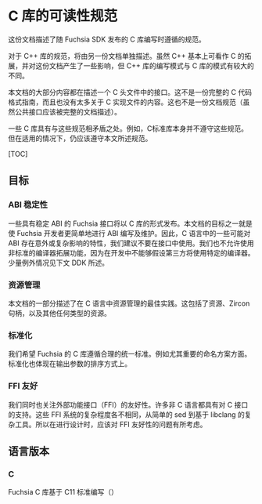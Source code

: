 # C 库的可读性规范

这份文档描述了随 Fuchsia SDK 发布的 C 库编写时遵循的规范。

对于 C++ 库的规范，将由另一份文档单独描述。虽然 C++ 基本上可看作 C 的拓展，并对这份文档产生了一些影响，但 C++ 库的编写模式与 C 库的模式有较大的不同。

本文档的大部分内容都在描述一个 C 头文件中的接口。这不是一份完整的 C 代码格式指南，而且也没有太多关于 C 实现文件的内容。这也不是一份文档规范（虽然公共接口应该被完整的文档描述）。

一些 C 库具有与这些规范相矛盾之处。例如，C标准库本身并不遵守这些规范。但在适用的情况下，仍应该遵守本文所述规范。

[TOC]

## 目标

### ABI 稳定性

一些具有稳定 ABI 的 Fuchsia 接口将以 C 库的形式发布。本文档的目标之一就是使 Fuchsia 开发者更简单地进行 ABI 编写及维护。因此，C 语言中的一些可能对 ABI 存在意外或复杂影响的特性，我们建议不要在接口中使用。我们也不允许使用非标准的编译器拓展功能，因为在开发中不能够假设第三方将使用特定的编译器。少量例外情况见下文 DDK 所述。

### 资源管理

本文档的一部分描述了在 C 语言中资源管理的最佳实践。这包括了资源、Zircon 句柄，以及其他任何类型的资源。

### 标准化

我们希望 Fuchsia 的 C 库遵循合理的统一标准。例如尤其重要的命名方案方面。标准化也体现在输出参数的排序方式上。

### FFI 友好

我们同时也关注外部功能接口（FFI）的友好性。许多非 C 语言都具有对 C 接口的支持。这些 FFI 系统的复杂程度各不相同，从简单的 sed 到基于 libclang 的复杂工具。所以在进行设计时，应该对 FFI 友好性的问题有所考虑。

## 语言版本

### C

Fuchsia C 库基于 C11 标准编写（）